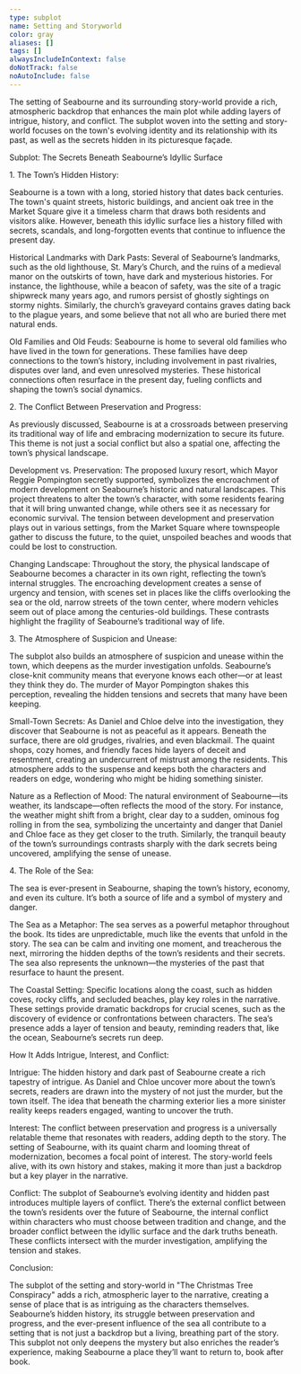 ```yaml
---
type: subplot
name: Setting and Storyworld
color: gray
aliases: []
tags: []
alwaysIncludeInContext: false
doNotTrack: false
noAutoInclude: false
---
```

The setting of Seabourne and its surrounding story-world provide a rich, atmospheric backdrop that enhances the main plot while adding layers of intrigue, history, and conflict. The subplot woven into the setting and story-world focuses on the town's evolving identity and its relationship with its past, as well as the secrets hidden in its picturesque façade.

Subplot: The Secrets Beneath Seabourne’s Idyllic Surface

1\. The Town’s Hidden History:

Seabourne is a town with a long, storied history that dates back centuries. The town's quaint streets, historic buildings, and ancient oak tree in the Market Square give it a timeless charm that draws both residents and visitors alike. However, beneath this idyllic surface lies a history filled with secrets, scandals, and long-forgotten events that continue to influence the present day.

Historical Landmarks with Dark Pasts: Several of Seabourne’s landmarks, such as the old lighthouse, St. Mary’s Church, and the ruins of a medieval manor on the outskirts of town, have dark and mysterious histories. For instance, the lighthouse, while a beacon of safety, was the site of a tragic shipwreck many years ago, and rumors persist of ghostly sightings on stormy nights. Similarly, the church’s graveyard contains graves dating back to the plague years, and some believe that not all who are buried there met natural ends.

Old Families and Old Feuds: Seabourne is home to several old families who have lived in the town for generations. These families have deep connections to the town’s history, including involvement in past rivalries, disputes over land, and even unresolved mysteries. These historical connections often resurface in the present day, fueling conflicts and shaping the town’s social dynamics.

2\. The Conflict Between Preservation and Progress:

As previously discussed, Seabourne is at a crossroads between preserving its traditional way of life and embracing modernization to secure its future. This theme is not just a social conflict but also a spatial one, affecting the town’s physical landscape.

Development vs. Preservation: The proposed luxury resort, which Mayor Reggie Pompington secretly supported, symbolizes the encroachment of modern development on Seabourne’s historic and natural landscapes. This project threatens to alter the town’s character, with some residents fearing that it will bring unwanted change, while others see it as necessary for economic survival. The tension between development and preservation plays out in various settings, from the Market Square where townspeople gather to discuss the future, to the quiet, unspoiled beaches and woods that could be lost to construction.

Changing Landscape: Throughout the story, the physical landscape of Seabourne becomes a character in its own right, reflecting the town’s internal struggles. The encroaching development creates a sense of urgency and tension, with scenes set in places like the cliffs overlooking the sea or the old, narrow streets of the town center, where modern vehicles seem out of place among the centuries-old buildings. These contrasts highlight the fragility of Seabourne’s traditional way of life.

3\. The Atmosphere of Suspicion and Unease:

The subplot also builds an atmosphere of suspicion and unease within the town, which deepens as the murder investigation unfolds. Seabourne’s close-knit community means that everyone knows each other—or at least they think they do. The murder of Mayor Pompington shakes this perception, revealing the hidden tensions and secrets that many have been keeping.

Small-Town Secrets: As Daniel and Chloe delve into the investigation, they discover that Seabourne is not as peaceful as it appears. Beneath the surface, there are old grudges, rivalries, and even blackmail. The quaint shops, cozy homes, and friendly faces hide layers of deceit and resentment, creating an undercurrent of mistrust among the residents. This atmosphere adds to the suspense and keeps both the characters and readers on edge, wondering who might be hiding something sinister.

Nature as a Reflection of Mood: The natural environment of Seabourne—its weather, its landscape—often reflects the mood of the story. For instance, the weather might shift from a bright, clear day to a sudden, ominous fog rolling in from the sea, symbolizing the uncertainty and danger that Daniel and Chloe face as they get closer to the truth. Similarly, the tranquil beauty of the town’s surroundings contrasts sharply with the dark secrets being uncovered, amplifying the sense of unease.

4\. The Role of the Sea:

The sea is ever-present in Seabourne, shaping the town’s history, economy, and even its culture. It’s both a source of life and a symbol of mystery and danger.

The Sea as a Metaphor: The sea serves as a powerful metaphor throughout the book. Its tides are unpredictable, much like the events that unfold in the story. The sea can be calm and inviting one moment, and treacherous the next, mirroring the hidden depths of the town’s residents and their secrets. The sea also represents the unknown—the mysteries of the past that resurface to haunt the present.

The Coastal Setting: Specific locations along the coast, such as hidden coves, rocky cliffs, and secluded beaches, play key roles in the narrative. These settings provide dramatic backdrops for crucial scenes, such as the discovery of evidence or confrontations between characters. The sea’s presence adds a layer of tension and beauty, reminding readers that, like the ocean, Seabourne’s secrets run deep.

How It Adds Intrigue, Interest, and Conflict:

Intrigue: The hidden history and dark past of Seabourne create a rich tapestry of intrigue. As Daniel and Chloe uncover more about the town’s secrets, readers are drawn into the mystery of not just the murder, but the town itself. The idea that beneath the charming exterior lies a more sinister reality keeps readers engaged, wanting to uncover the truth.

Interest: The conflict between preservation and progress is a universally relatable theme that resonates with readers, adding depth to the story. The setting of Seabourne, with its quaint charm and looming threat of modernization, becomes a focal point of interest. The story-world feels alive, with its own history and stakes, making it more than just a backdrop but a key player in the narrative.

Conflict: The subplot of Seabourne’s evolving identity and hidden past introduces multiple layers of conflict. There’s the external conflict between the town’s residents over the future of Seabourne, the internal conflict within characters who must choose between tradition and change, and the broader conflict between the idyllic surface and the dark truths beneath. These conflicts intersect with the murder investigation, amplifying the tension and stakes.

Conclusion:

The subplot of the setting and story-world in "The Christmas Tree Conspiracy" adds a rich, atmospheric layer to the narrative, creating a sense of place that is as intriguing as the characters themselves. Seabourne’s hidden history, its struggle between preservation and progress, and the ever-present influence of the sea all contribute to a setting that is not just a backdrop but a living, breathing part of the story. This subplot not only deepens the mystery but also enriches the reader’s experience, making Seabourne a place they’ll want to return to, book after book.